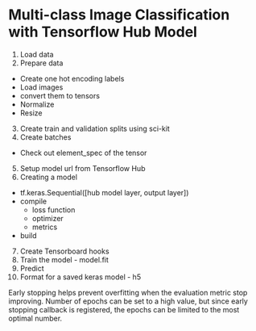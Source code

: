 # Multi-class Image Classification with Tensorflow Hub Model
1. Load data
2. Prepare data 
  * Create one hot encoding labels  
  * Load images
  * convert them to tensors
  * Normalize
  * Resize
3. Create train and validation splits using sci-kit
4. Create batches
  * Check out element_spec of the tensor
5. Setup model url from Tensorflow Hub
6. Creating a model
  * tf.keras.Sequential([hub model layer, output layer])
  * compile
    * loss function 
    * optimizer
    * metrics
  * build
 7. Create Tensorboard hooks
 8. Train the model - model.fit
 9. Predict
 10. Format for a saved keras model - h5


Early stopping helps prevent overfitting when the evaluation metric stop improving.
Number of epochs can be set to a high value, but since early stopping callback is registered, the epochs can be limited to the most optimal number.
